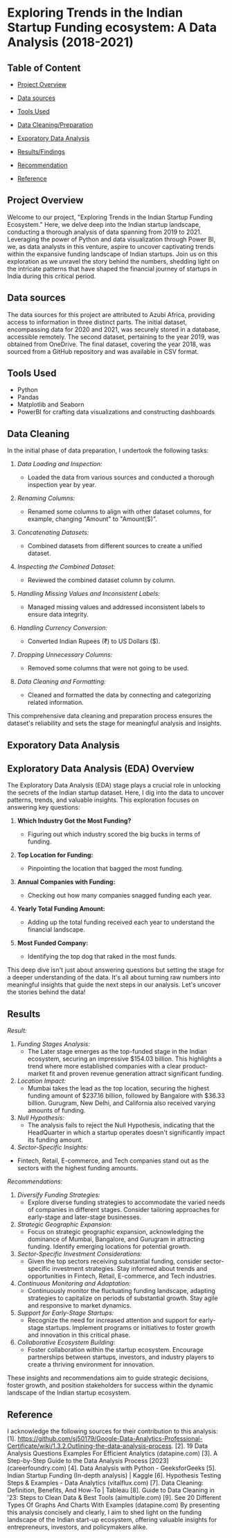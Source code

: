 # Exploring Trends in the Indian  Startup Funding ecosystem: A Data Analysis (2018-2021)

## Table of Content 
- [Project Overview](#project-overview)
- [Data sources](#data-sources)
- [Tools Used](#tools-used)
- [Data Cleaning/Preparation](#data-cleaning)

- [Exporatory Data Analysis](#exporatory-data-analysis)
- [Results/Findings](#results)
- [Recommendation](#recommendation)
- [Reference](#reference)



## Project Overview
Welcome to our project, "Exploring Trends in the Indian Startup Funding Ecosystem." Here, we delve deep into the Indian startup landscape, conducting a thorough analysis of data spanning from 2019 to 2021. Leveraging the power of Python and data visualization through Power BI, we, as data analysts in this venture, aspire to uncover captivating trends within the expansive funding landscape of Indian startups. Join us on this exploration as we unravel the story behind the numbers, shedding light on the intricate patterns that have shaped the financial journey of startups in India during this critical period. 
## Data sources 
The data sources for this project are attributed to Azubi Africa, providing access to information in three distinct parts. The initial dataset, encompassing data for 2020 and 2021, was securely stored in a database, accessible remotely. The second dataset, pertaining to the year 2019, was obtained from OneDrive. The final dataset, covering the year 2018, was sourced from a GitHub repository and was available in CSV format.

## Tools Used
- Python 
- Pandas   
- Matplotlib and Seaborn
- PowerBI for crafting data visualizations and constructing dashboards


## Data Cleaning


In the initial phase of data preparation, I undertook the following tasks:

1. *Data Loading and Inspection:*
   - Loaded the data from various sources and conducted a thorough inspection year by year.

2. *Renaming Columns:*
   - Renamed some columns to align with other dataset columns, for example, changing "Amount" to "Amount($)".

3. *Concatenating Datasets:*
   - Combined datasets from different sources to create a unified dataset.

4. *Inspecting the Combined Dataset:*
   - Reviewed the combined dataset column by column.
  
5. *Handling Missing Values and Inconsistent Labels:*
   - Managed missing values and addressed inconsistent labels to ensure data integrity.

6. *Handling Currency Conversion:*
   - Converted Indian Rupees (₹) to US Dollars ($).

7. *Dropping Unnecessary Columns:*
   - Removed some columns that were not going to be used.

8. *Data Cleaning and Formatting:*
   - Cleaned and formatted the data by connecting and categorizing related information.

This comprehensive data cleaning and preparation process ensures the dataset's reliability and sets the stage for meaningful analysis and insights.
## Exporatory Data Analysis

## Exploratory Data Analysis (EDA) Overview

The Exploratory Data Analysis (EDA) stage plays a crucial role in unlocking the secrets of the Indian startup dataset. Here, I dig into the data to uncover patterns, trends, and valuable insights. This exploration focuses on answering key questions:

1. **Which Industry Got the Most Funding?**
   - Figuring out which industry scored the big bucks in terms of funding.

2. **Top Location for Funding:**
   - Pinpointing the location that bagged the most funding.
3. **Annual Companies with Funding:**
   - Checking out how many companies snagged funding each year.

4. **Yearly Total Funding Amount:**
   - Adding up the total funding received each year to understand the financial landscape.

5. **Most Funded Company:**
   - Identifying the top dog that raked in the most funds.

This deep dive isn't just about answering questions but setting the stage for a deeper understanding of the data. It's all about turning raw numbers into meaningful insights that guide the next steps in our analysis. Let's uncover the stories behind the data!

## Results 

*Result:*
1. *Funding Stages Analysis:*
   - The Later stage emerges as the top-funded stage in the Indian ecosystem, securing an impressive $154.03 billion. This highlights a trend where more established companies with a clear product-market fit and proven revenue generation attract significant funding.
2. *Location Impact:*
   - Mumbai takes the lead as the top location, securing the highest funding amount of $237.16 billion, followed by Bangalore with $36.33 billion. Gurugram, New Delhi, and California also received varying amounts of funding.
3. *Null Hypothesis:*
   - The analysis fails to reject the Null Hypothesis, indicating that the HeadQuarter in which a startup operates doesn't significantly impact its funding amount.
 4. *Sector-Specific Insights:*
   - Fintech, Retail, E-commerce, and Tech companies stand out as the sectors with the highest funding amounts.

*Recommendations:*
1. *Diversify Funding Strategies:*
   - Explore diverse funding strategies to accommodate the varied needs of companies in different stages. Consider tailoring approaches for early-stage and later-stage businesses.
2. *Strategic Geographic Expansion:*
   - Focus on strategic geographic expansion, acknowledging the dominance of Mumbai, Bangalore, and Gurugram in attracting funding. Identify emerging locations for potential growth.
3. *Sector-Specific Investment Considerations:*
   - Given the top sectors receiving substantial funding, consider sector-specific investment strategies. Stay informed about trends and opportunities in Fintech, Retail, E-commerce, and Tech industries.
4. *Continuous Monitoring and Adaptation:*
   - Continuously monitor the fluctuating funding landscape, adapting strategies to capitalize on periods of substantial growth. Stay agile and responsive to market dynamics.
5. *Support for Early-Stage Startups:*
   - Recognize the need for increased attention and support for early-stage startups. Implement programs or initiatives to foster growth and innovation in this critical phase.
6. *Collaborative Ecosystem Building:*
   - Foster collaboration within the startup ecosystem. Encourage partnerships between startups, investors, and industry players to create a thriving environment for innovation.

These insights and recommendations aim to guide strategic decisions, foster growth, and position stakeholders for success within the dynamic landscape of the Indian startup ecosystem.

## Reference
I acknowledge the following sources for their contribution to this analysis:
[1]. https://github.com/sj50179/Google-Data-Analytics-Professional-Certificate/wiki/1.3.2.Outlining-the-data-analysis-process.
[2]. 19 Data Analysis Questions Examples For Efficient Analytics (datapine.com)
[3]. A Step-by-Step Guide to the Data Analysis Process [2023] (careerfoundry.com)
[4]. Data Analysis with Python - GeeksforGeeks
[5]. Indian Startup Funding (In-depth analysis) | Kaggle
[6]. Hypothesis Testing Steps & Examples - Data Analytics (vitalflux.com)
[7]. Data Cleaning: Definition, Benefits, And How-To | Tableau
[8]. Guide to Data Cleaning in ’23: Steps to Clean Data & Best Tools (aimultiple.com)
[9]. See 20 Different Types Of Graphs And Charts With Examples (datapine.com)
By presenting this analysis concisely and clearly, I aim to shed light on the funding landscape of the Indian start-up ecosystem, offering valuable insights for entrepreneurs, investors, and policymakers alike.
